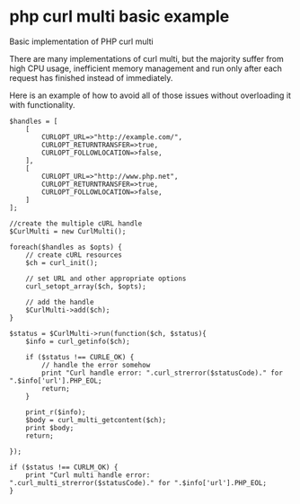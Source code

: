 # php curl multi basic example
Basic implementation of PHP curl multi

There are many implementations of curl multi, but the majority suffer from high CPU usage, inefficient memory management and run only after each request has finished instead of immediately.

Here is an example of how to avoid all of those issues without overloading it with functionality.

```
$handles = [
    [
        CURLOPT_URL=>"http://example.com/",
        CURLOPT_RETURNTRANSFER=>true,
        CURLOPT_FOLLOWLOCATION=>false,
    ],
    [
        CURLOPT_URL=>"http://www.php.net",
        CURLOPT_RETURNTRANSFER=>true,
        CURLOPT_FOLLOWLOCATION=>false,
    ]
];
    
//create the multiple cURL handle
$CurlMulti = new CurlMulti();

foreach($handles as $opts) {
    // create cURL resources
    $ch = curl_init();

    // set URL and other appropriate options
    curl_setopt_array($ch, $opts);

    // add the handle
    $CurlMulti->add($ch);
}

$status = $CurlMulti->run(function($ch, $status){
    $info = curl_getinfo($ch);

    if ($status !== CURLE_OK) {
        // handle the error somehow
        print "Curl handle error: ".curl_strerror($statusCode)." for ".$info['url'].PHP_EOL;
		return;
    }
    
    print_r($info);
    $body = curl_multi_getcontent($ch);
    print $body;
    return;
    
});

if ($status !== CURLM_OK) {
	print "Curl multi handle error: ".curl_multi_strerror($statusCode)." for ".$info['url'].PHP_EOL;
}


```
